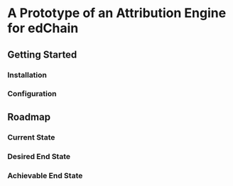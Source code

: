 # A Prototype of an Attribution Engine for edChain

## Getting Started

### Installation

### Configuration

## Roadmap

### Current State

### Desired End State

### Achievable End State
